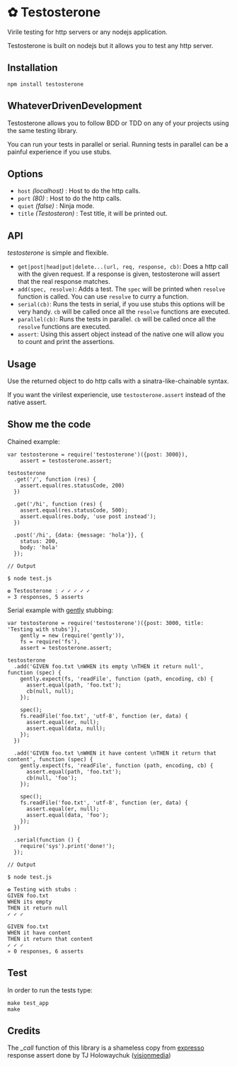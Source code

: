 # ✿ Testosterone

Virile testing for http servers or any nodejs application.

Testosterone is built on nodejs but it allows you to test any http server.

## Installation

`npm install testosterone`

## WhateverDrivenDevelopment

Testosterone allows you to follow BDD or TDD on any of your projects using
the same testing library.

You can run your tests in parallel or serial. Running tests in parallel can
be a painful experience if you use stubs.

## Options

- `host` _(localhost)_ : Host to do the http calls.
- `port` _(80)_ : Host to do the http calls.
- `quiet` _(false)_ : Ninja mode.
- `title` _(Testosteron)_ : Test title, it will be printed out.

## API

_testosterone_ is simple and flexible.

- `get|post|head|put|delete...(url, req, response, cb)`: Does a http call with the given request. If a response is given, testosterone will assert that the real response matches.
- `add(spec, resolve)`: Adds a test. The `spec` will be printed when `resolve` function is called. You can use `resolve` to curry a function.
- `serial(cb)`: Runs the tests in serial, if you use stubs this options will be very handy. `cb` will be called once all the `resolve` functions are executed.
- `parallel(cb)`: Runs the tests in parallel. `cb` will be called once all the `resolve` functions are executed.
- `assert`: Using this assert object instead of the native one will allow you to count and print the assertions.

## Usage

Use the returned object to do http calls with a sinatra-like-chainable syntax.

If you want the virilest experiencie, use `testosterone.assert` instead of the native assert.

## Show me the code

Chained example:

    var testosterone = require('testosterone')({post: 3000}),
        assert = testosterone.assert;

    testosterone
      .get('/', function (res) {
        assert.equal(res.statusCode, 200)
      })

      .get('/hi', function (res) {
        assert.equal(res.statusCode, 500);
        assert.equal(res.body, 'use post instead');
      })

      .post('/hi', {data: {message: 'hola'}}, {
        status: 200,
        body: 'hola'
      });

    // Output

    $ node test.js

    ✿ Testosterone : ✓ ✓ ✓ ✓ ✓
    » 3 responses, 5 asserts

Serial example with [gently](https://github.com/felixge/node-gently.git) stubbing:

    var testosterone = require('testosterone')({post: 3000, title: 'Testing with stubs'}),
        gently = new (require('gently')),
        fs = require('fs'),
        assert = testosterone.assert;

    testosterone
      .add('GIVEN foo.txt \nWHEN its empty \nTHEN it return null', function (spec) {
        gently.expect(fs, 'readFile', function (path, encoding, cb) {
          assert.equal(path, 'foo.txt');
          cb(null, null);
        });

        spec();
        fs.readFile('foo.txt', 'utf-8', function (er, data) {
          assert.equal(er, null);
          assert.equal(data, null);
        });
      })

      .add('GIVEN foo.txt \nWHEN it have content \nTHEN it return that content', function (spec) {
        gently.expect(fs, 'readFile', function (path, encoding, cb) {
          assert.equal(path, 'foo.txt');
          cb(null, 'foo');
        });

        spec();
        fs.readFile('foo.txt', 'utf-8', function (er, data) {
          assert.equal(er, null);
          assert.equal(data, 'foo');
        });
      })

      .serial(function () {
        require('sys').print('done!');
      });

    // Output

    $ node test.js

    ✿ Testing with stubs :
    GIVEN foo.txt
    WHEN its empty
    THEN it return null
    ✓ ✓ ✓

    GIVEN foo.txt
    WHEN it have content
    THEN it return that content
    ✓ ✓ ✓
    » 0 responses, 6 asserts

## Test

In order to run the tests type:

    make test_app
    make

## Credits

The *_call* function of this library is a shameless copy from [expresso](https://github.com/visionmedia/expresso) response assert done by TJ Holowaychuk ([visionmedia](http://github.com/visionmedia))
